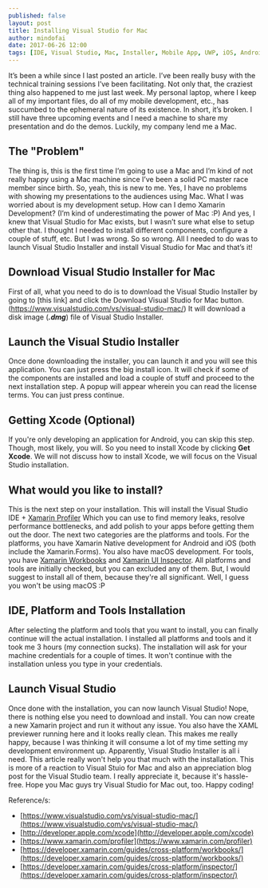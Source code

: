 ```yaml
---
published: false
layout: post
title: Installing Visual Studio for Mac
author: mindofai
date: 2017-06-26 12:00
tags: [IDE, Visual Studio, Mac, Installer, Mobile App, UWP, iOS, Android, Xamarin, Xamarin. Forms]
---
```


It’s been a while since I last posted an article. I’ve been really busy with the technical training sessions I’ve been facilitating. Not only that, the craziest thing also happened to me just last week. My personal laptop, where I keep all of my important files, do all of my mobile development, etc., has succumbed to the ephemeral nature of its existence. In short, it’s broken. I still have three upcoming events and I need a machine to share my presentation and do the demos. Luckily, my company lend me a Mac.

## The "Problem"

The thing is, this is the first time I’m going to use a Mac and I’m kind of not really happy using a Mac machine since I’ve been a solid PC master race member since birth. So, yeah, this is new to me. Yes, I have no problems with showing my presentations to the audiences using Mac. What I was worried about is my development setup. How can I demo Xamarin Development? (I’m kind of underestimating the power of Mac :P) And yes, I knew that Visual Studio for Mac exists, but I wasn’t sure what else to setup other that. I thought I needed to install different components, configure a couple of stuff, etc. But I was wrong. So so wrong. All I needed to do was to launch Visual Studio Installer and install Visual Studio for Mac and that’s it!

## Download Visual Studio Installer for Mac

First of all, what you need to do is to download the Visual Studio Installer by going to [this link] and click the Download Visual Studio for Mac button.(https://www.visualstudio.com/vs/visual-studio-mac/) It will download a disk image (***.dmg***) file of Visual Studio Installer.

## Launch the Visual Studio Installer

Once done downloading the installer, you can launch it and you will see this application. You can just press the big install icon. It will check if some of the components are installed and load a couple of stuff and proceed to the next installation step. A popup will appear wherein you can read the license terms. You can just press continue.

## Getting Xcode (Optional)

If you're only developing an application for Android, you can skip this step. Though, most likely, you will. So you need to install Xcode by clicking **Get Xcode**. We will not discuss how to install Xcode, we will focus on the Visual Studio installation.

## What would you like to install?

This is the next step on your installation. This will install the Visual Studio IDE + [Xamarin Profiler](https://www.xamarin.com/profiler) Which you can use to find memory leaks, resolve performance bottlenecks, and add polish to your apps before getting them out the door. The next two categories are the platforms and tools. For the platforms, you have Xamarin Native development for Android and iOS (both include the Xamarin.Forms). You also have macOS development. For tools, you have [Xamarin Workbooks](https://developer.xamarin.com/guides/cross-platform/workbooks/) and [Xamarin UI Inspector](https://developer.xamarin.com/guides/cross-platform/inspector/). All platforms and tools are initially checked, but you can excluded any of them. But, I would suggest to install all of them, because they're all significant. Well, I guess you won't be using macOS :P

## IDE, Platform and Tools Installation

After selecting the platform and tools that you want to install, you can finally continue will the actual installation. I installed all platforms and tools and it took me 3 hours (my connection sucks). The installation will ask for your machine credentials for a couple of times. It won't continue with the installation unless you type in your credentials.

## Launch Visual Studio

Once done with the installation, you can now launch Visual Studio! Nope, there is nothing else you need to download and install. You can now create a new Xamarin project and run it without any issue. You also have the XAML previewer running here and it looks really clean. This makes me really happy, because I was thinking it will consume a lot of my time setting my development environment up. Apparently, Visual Studio Installer is all i need. This article really won't help you that much with the installation. This is more of a reaction to Visual Stuio for Mac and also an appreciation blog post for the Visual Studio team. I really appreciate it, because it's hassle-free. Hope you Mac guys try Visual Studio for Mac out, too. Happy coding!


Reference/s:

- [https://www.visualstudio.com/vs/visual-studio-mac/](https://www.visualstudio.com/vs/visual-studio-mac/)
- [http://developer.apple.com/xcode](http://developer.apple.com/xcode)
- [https://www.xamarin.com/profiler](https://www.xamarin.com/profiler)
- [https://developer.xamarin.com/guides/cross-platform/workbooks/](https://developer.xamarin.com/guides/cross-platform/workbooks/)
- [https://developer.xamarin.com/guides/cross-platform/inspector/](https://developer.xamarin.com/guides/cross-platform/inspector/)
